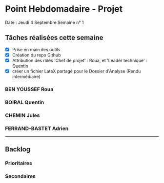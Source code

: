 # Point Hebdomadaire - Projet

Date : Jeudi 4 Septembre
Semaine n° 1

## Tâches réalisées cette semaine

- [x] Prise en main des outils
- [x] Création du repo Github
- [x] Attribution des rôles 'Chef de projet' : Roua, et 'Leader technique' : Quentin
- [x] créer un fichier LateX partagé pour le Dossier d'Analyse (Rendu intermédiaire)

### BEN YOUSSEF Roua

### BOIRAL Quentin

### CHEMIN Jules

### FERRAND-BASTET Adrien

---

## Backlog

### Prioritaires

### Secondaires